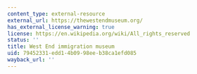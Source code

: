 ```yaml
---
content_type: external-resource
external_url: https://thewestendmuseum.org/
has_external_license_warning: true
license: https://en.wikipedia.org/wiki/All_rights_reserved
status: ''
title: West End immigration museum
uid: 79452331-edd1-4b09-98ee-b38ca1efd085
wayback_url: ''
---
```


